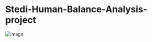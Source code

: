 # Stedi-Human-Balance-Analysis-project

![image](https://github.com/vijayaraghavanka/Stedi-Human-Balance-Analysis-project/assets/165424511/e6578c37-d3bf-4e35-a8d0-c134f638c424)

